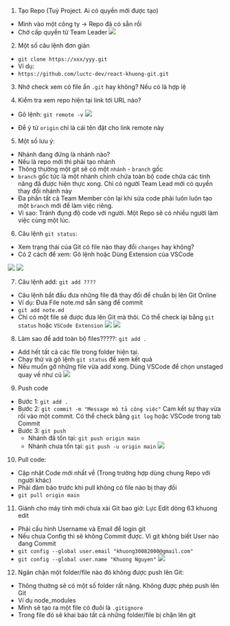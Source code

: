 1. Tạo Repo (Tuỳ Project. Ai có quyền mới được tạo)
  - Mình vào một công ty -> Repo đã có sẵn rồi
  - Chờ cấp quyền từ Team Leader
  ![](./01_CapQuyenRepo.png)

2. Một số câu lệnh đơn giản

  - `git clone https://xxx/yyy.git`
  - Ví dụ: 
  - `https://github.com/luctc-dev/react-khuong-git.git`

3. Nhớ check xem có file ẩn `.git` hay không? Nếu có là hợp lệ

4. Kiểm tra xem repo hiện tại link tới URL nào?
  - Gõ lệnh: `git remote -v`
  ![](./02_GitRemote.png)

  - Để ý từ `origin` chỉ là cái tên đặt cho link remote này

5. Một số lưu ý:
  - Nhánh đang đứng là nhánh nào?
  - Nếu là repo mới thì phải tạo nhánh
  - Thông thường một git sẽ có một `nhánh` - `branch` gốc
  - `branch` gốc tức là một nhánh chính chứa toàn bộ code chứa các tính năng đã được hiện thực xong. Chỉ có người Team Lead mới có quyền thay đổi nhánh này
  - Đa phần tất cả Team Member còn lại khi sửa code phải luôn luôn tạo một `branch` mới để làm việc riêng.
  - Vì sao: Tránh đụng độ code với người. Một Repo sẽ có nhiều người làm việc cùng một lúc.

6. Câu lệnh `git status`:
  - Xem trạng thái của Git có file nào thay đổi `changes` hay không?
  - Có 2 cách để xem: Gõ lệnh hoặc Dùng Extension của VSCode

  ![](./03_GitStatus_CMD.png)
  ![](./04_GitStatus_VSCode.png)

7. Câu lệnh add: `git add ????`
  - Câu lệnh bắt đầu đưa những file đã thay đổi để chuẩn bị lên Git Online
  - Ví dụ: Đưa File note.md sẵn sàng để commit
  - `git add note.md`
  - Chỉ có một file sẽ được đưa lên Git mà thôi. Có thể check lại bằng `git status` hoặc `VSCode Extension`
  ![](./05_GitAdd_OneFile.png)
  ![](./05_GitAdd_OneFile_VSCode.png)

8. Làm sao để add toàn bộ files?????: `git add .`
  - Add hết tất cả các file trong folder hiện tại.
  - Chạy thử và gõ lệnh `git status` để xem kết quả
  - Nếu muốn gỡ những file vừa add xong. Dùng VSCode để chọn unstaged quay về như cũ
  ![](./06_UnstagedChange.png)
  
9. Push code
  - Bước 1: `git add .`
  - Bước 2: `git commit -m "Message mô tả công việc"`
    Cam kết sự thay vừa rồi vào một commit. Có thể check bằng `git log` hoặc VSCode trong tab Commit
  - Bước 3: `git push`
    - Nhánh đã tồn tại: `git push origin main`
    - Nhánh chưa tồn tại: `git push -u origin main`
    ![](./07_GitPush_NewBranch.png)

10. Pull code:
  - Cập nhật Code mới nhất về (Trong trường hợp dùng chung Repo với người khác)
  - Phải đảm bảo trước khi pull không có file nào bị thay đổi
  - `git pull origin main`


11. Giành cho máy tính mới chưa xài Git bao giờ: Lực Edit dòng 63 khuong edit
  - Phải cấu hình Username và Email để login git
  - Nếu chưa Config thì sẽ không Commit được. Vì git không biết User nào đang Commit
  - `git config --global user.email "khuong30082000@gmail.com"`
  - `git config --global user.name "Khuong Nguyen"`
  ![](./08_GitCommit_Failed.PNG)

12. Ngăn chặn một folder/file nào đó không được push lên Git:
  - Thông thường sẽ có một số folder rất nặng. Không được phép push lên Git
  - Ví dụ node_modules
  - Mình sẽ tạo ra một file có đuôi là `.gitignore`
  - Trong file đó sẽ khai báo tất cả những folder/file bị chặn lên git